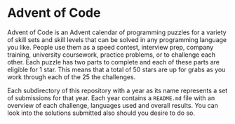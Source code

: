 # Advent of Code

Advent of Code is an Advent calendar of programming puzzles for a variety of skill sets and skill levels that can be solved in any programming language you like. People use them as a speed contest, interview prep, company training, university coursework, practice problems, or to challenge each other. Each puzzle has two parts to complete and each of these parts are eligible for 1 star. This means that a total of 50 stars are up for grabs as you work through each of the 25 the challenges.

Each subdirectory of this repository with a year as its name represents a set of submissions for that year. Each year contains a `README.md` file with an overview of each challenge, languages used and overall results. You can look into the solutions submitted also should you desire to do so.